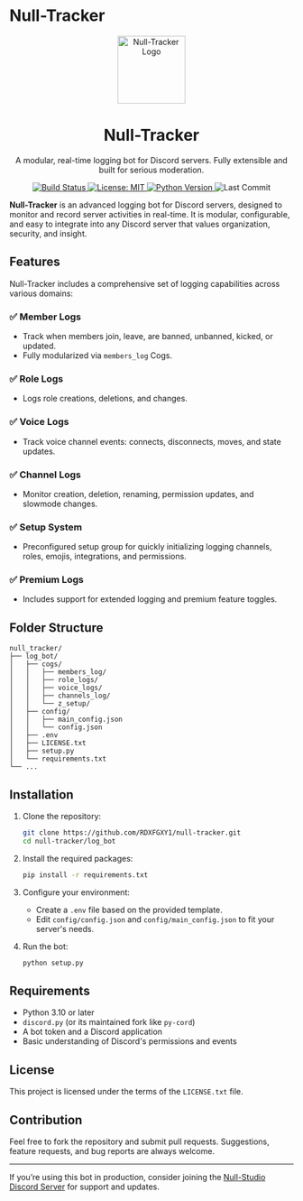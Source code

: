 # Null-Tracker

<p align="center">
  <img src="https://yourdomain.com/null-tracker-logo.png" width="120" alt="Null-Tracker Logo" />
</p>

<h1 align="center">Null-Tracker</h1>

<p align="center">
  A modular, real-time logging bot for Discord servers. Fully extensible and built for serious moderation.
</p>

<p align="center">
  <a href="https://github.com/yourusername/null-tracker/actions">
    <img src="https://img.shields.io/github/actions/workflow/status/yourusername/null-tracker/python-app.yml?label=build&logo=github&style=flat" alt="Build Status" />
  </a>
  <a href="https://github.com/yourusername/null-tracker/blob/main/LICENSE.txt">
    <img src="https://img.shields.io/github/license/yourusername/null-tracker?style=flat" alt="License: MIT" />
  </a>
  <a href="https://www.python.org/">
    <img src="https://img.shields.io/badge/python-3.10+-blue.svg" alt="Python Version" />
  </a>
  <img src="https://img.shields.io/github/last-commit/yourusername/null-tracker?style=flat" alt="Last Commit" />
</p>


**Null-Tracker** is an advanced logging bot for Discord servers, designed to monitor and record server activities in real-time. It is modular, configurable, and easy to integrate into any Discord server that values organization, security, and insight.

## Features

Null-Tracker includes a comprehensive set of logging capabilities across various domains:

### ✅ Member Logs
- Track when members join, leave, are banned, unbanned, kicked, or updated.
- Fully modularized via `members_log` Cogs.

### ✅ Role Logs
- Logs role creations, deletions, and changes.

### ✅ Voice Logs
- Track voice channel events: connects, disconnects, moves, and state updates.

### ✅ Channel Logs
- Monitor creation, deletion, renaming, permission updates, and slowmode changes.

### ✅ Setup System
- Preconfigured setup group for quickly initializing logging channels, roles, emojis, integrations, and permissions.

### ✅ Premium Logs
- Includes support for extended logging and premium feature toggles.

## Folder Structure

```
null_tracker/
├── log_bot/
│   ├── cogs/
│   │   ├── members_log/
│   │   ├── role_logs/
│   │   ├── voice_logs/
│   │   ├── channels_log/
│   │   └── z_setup/
│   ├── config/
│   │   ├── main_config.json
│   │   └── config.json
│   ├── .env
│   ├── LICENSE.txt
│   ├── setup.py
│   └── requirements.txt
└── ...
```

## Installation

1. Clone the repository:
   ```bash
   git clone https://github.com/RDXFGXY1/null-tracker.git
   cd null-tracker/log_bot
   ```

2. Install the required packages:
   ```bash
   pip install -r requirements.txt
   ```

3. Configure your environment:
   - Create a `.env` file based on the provided template.
   - Edit `config/config.json` and `config/main_config.json` to fit your server's needs.

4. Run the bot:
   ```bash
   python setup.py
   ```

## Requirements

- Python 3.10 or later
- `discord.py` (or its maintained fork like `py-cord`)
- A bot token and a Discord application 
- Basic understanding of Discord's permissions and events

## License

This project is licensed under the terms of the `LICENSE.txt` file.

## Contribution

Feel free to fork the repository and submit pull requests. Suggestions, feature requests, and bug reports are always welcome.

---

If you’re using this bot in production, consider joining the [Null-Studio Discord Server](https://discord.gg/aFvUxKejw4) for support and updates.
```
